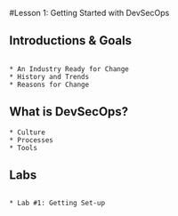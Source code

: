 #Lesson 1: Getting Started with DevSecOps

## Introductions & Goals

```

* An Industry Ready for Change
* History and Trends
* Reasons for Change

```

## What is DevSecOps?

```
* Culture
* Processes
* Tools

```

## Labs

```

* Lab #1: Getting Set-up

```




